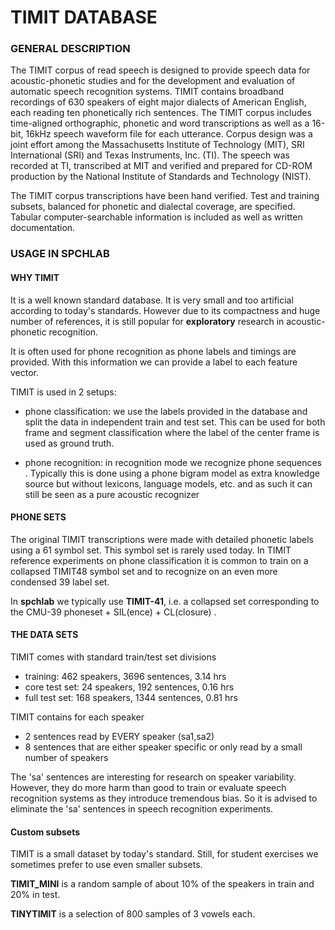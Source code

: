 # TIMIT DATABASE

### GENERAL DESCRIPTION

The TIMIT corpus of read speech is designed to provide speech data for acoustic-phonetic studies and for the development and evaluation of automatic speech recognition systems. TIMIT contains broadband recordings of 630 speakers of eight major dialects of American English, each reading ten phonetically rich sentences. The TIMIT corpus includes time-aligned orthographic, phonetic and word transcriptions as well as a 16-bit, 16kHz speech waveform file for each utterance. Corpus design was a joint effort among the Massachusetts Institute of Technology (MIT), SRI International (SRI) and Texas Instruments, Inc. (TI). The speech was recorded at TI, transcribed at MIT and verified and prepared for CD-ROM production by the National Institute of Standards and Technology (NIST).

The TIMIT corpus transcriptions have been hand verified. Test and training subsets, balanced for phonetic and dialectal coverage, are specified. Tabular computer-searchable information is included as well as written documentation.


### USAGE IN SPCHLAB

#### WHY TIMIT

It is a well known standard database.  It is very small and too artificial according to today's standards.
However due to its compactness and huge number of references, it is still popular for **exploratory** research in acoustic-phonetic recognition.

It is often used for phone recognition as phone labels and timings are provided.  With this information we can provide a label to each feature vector.

TIMIT is used in 2 setups:

- phone classification:  we use the labels provided in the database and split the data in independent train and test set.  This can be used for both frame and segment classification where the label of the center frame is used as ground truth.

- phone recognition: in recognition mode we recognize phone sequences .  Typically this is done using a phone bigram model as extra knowledge source but without lexicons, language models, etc. and as such it can still be seen as a pure acoustic recognizer

#### PHONE SETS

The original TIMIT transcriptions were made with detailed phonetic labels using a 61 symbol set.
This symbol set is rarely used today.  In TIMIT reference experiments on phone classification it is common to train on
a collapsed TIMIT48 symbol set and to recognize on an even more condensed 39 label set.   

In **spchlab** we typically use **TIMIT-41**, i.e. a collapsed set
corresponding to the CMU-39 phoneset + SIL(ence) + CL(closure) . 


#### THE DATA SETS

TIMIT comes with standard train/test set divisions

- training: 462 speakers, 3696 sentences, 3.14 hrs
- core test set: 24 speakers, 192 sentences, 0.16 hrs
- full test set: 168 speakers, 1344 sentences, 0.81 hrs


TIMIT contains for each speaker
- 2 sentences read by EVERY speaker (sa1,sa2)
- 8 sentences that are either speaker specific or only read by a small number of speakers

The 'sa' sentences are interesting for research on speaker variability.
However, they do more harm than good to train or evaluate speech recognition systems as they introduce tremendous bias.
So it is advised to eliminate the 'sa' sentences in speech recognition experiments.


#### Custom subsets

TIMIT is a small dataset by today's standard.
Still, for student exercises we sometimes prefer to use even smaller subsets.

**TIMIT_MINI** is a random sample of about 10% of the speakers in train
and 20% in test.

**TINYTIMIT**  is a selection of 800 samples of 3 vowels each.




